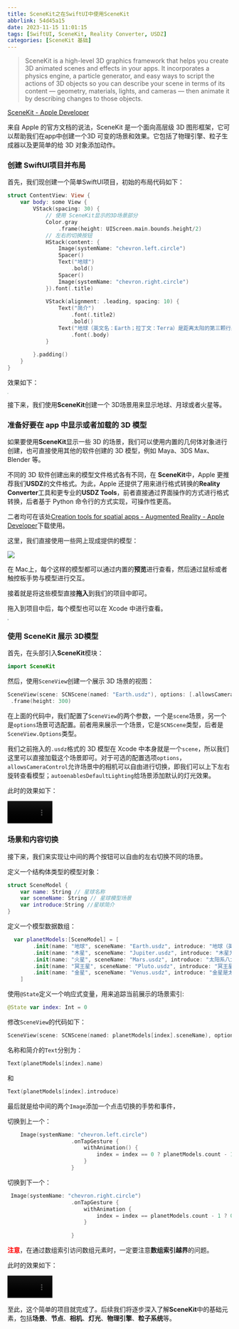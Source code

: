 ```yaml
---
title: SceneKit之在SwiftUI中使用SceneKit
abbrlink: 54d45a15
date: 2023-11-15 11:01:15
tags: [SwiftUI, SceneKit, Reality Converter, USDZ]
categories: [SceneKit 基础]
---
```


>SceneKit is a high-level 3D graphics framework that helps you create 3D animated scenes and effects in your apps. It incorporates a physics engine, a particle generator, and easy ways to script the actions of 3D objects so you can describe your scene in terms of its content — geometry, materials, lights, and cameras — then animate it by describing changes to those objects.

[SceneKit - Apple Developer](https://developer.apple.com/scenekit/)

来自 Apple 的官方文档的说法，SceneKit 是一个面向高层级 3D 图形框架，它可以帮助我们在app中创建一个3D 可变的场景和效果。它包括了物理引擎、粒子生成器以及更简单的给 3D 对象添加动作。

<!--more-->

### 创建 SwiftUI项目并布局

首先，我们现创建一个简单SwiftUI项目，初始的布局代码如下：

```swift
struct ContentView: View {
    var body: some View {
        VStack(spacing: 30) {
            // 使用 SceneKit显示的3D场景部分
            Color.gray
                .frame(height: UIScreen.main.bounds.height/2)
            // 左右的切换按钮
            HStack(content: {
                Image(systemName: "chevron.left.circle")
                Spacer()
                Text("地球")
                    .bold()
                Spacer()
                Image(systemName: "chevron.right.circle")
            }).font(.title)
            
            VStack(alignment: .leading, spacing: 10) {
                Text("简介")
                    .font(.title2)
                    .bold()
                Text("地球（英文名：Earth；拉丁文：Terra）是距离太阳的第三颗行星，也是人类已知的唯一孕育和支持生命的天体。地球的表面大约 29.2% 是由大陆和岛屿组成的陆地。剩余的 70.8% 被水覆盖，大部分被海洋、海湾和其他咸水体覆盖，也被湖泊、冰川、河流和其他淡水体覆盖着，尤其冰川覆盖最多,它们共同构成了水圈。")
                    .font(.body)
            }
            
        }.padding()
    }
}
```

效果如下：

<img src="https://swift-blogs.oss-cn-shanghai.aliyuncs.com/202311151159305.png" style="zoom:10%"/>

接下来，我们使用**SceneKit**创建一个 3D场景用来显示地球、月球或者火星等。

### 准备好要在 app 中显示或者加载的 3D 模型

如果要使用**SceneKit**显示一些 3D 的场景，我们可以使用内置的几何体对象进行创建，也可直接使用其他的软件创建的 3D 模型，例如 Maya、3DS Max、Blender 等。

不同的 3D 软件创建出来的模型文件格式各有不同，在 **SceneKit**中，Apple 更推荐我们**USDZ**的文件格式。为此，Apple 还提供了用来进行格式转换的**Reality Converter**工具和更专业的**USDZ Tools**，前者直接通过界面操作的方式进行格式转换，后者基于 Python 命令行的方式实现，可操作性更高。

二者均可在该处[Creation tools for spatial apps - Augmented Reality - Apple Developer](https://developer.apple.com/augmented-reality/tools/)下载使用。



这里，我们直接使用一些网上现成提供的模型：

<img src="https://swift-blogs.oss-cn-shanghai.aliyuncs.com/202311151214374.png"/>

在 Mac上，每个这样的模型都可以通过内置的**预览**进行查看，然后通过鼠标或者触控板手势与模型进行交互。

接着就是将这些模型直接**拖入**到我们的项目中即可。

拖入到项目中后，每个模型也可以在 Xcode 中进行查看。

<img src="https://swift-blogs.oss-cn-shanghai.aliyuncs.com/202311151217244.png" style="zoom:20%"/>

### 使用 SceneKit 展示 3D模型

首先，在头部引入**SceneKit**模块：

```swift
import SceneKit
```

然后，使用`SceneView`创建一个展示 3D 场景的视图：

```swift
SceneView(scene: SCNScene(named: "Earth.usdz"), options: [.allowsCameraControl, .autoenablesDefaultLighting])
 .frame(height: 300)
```

在上面的代码中，我们配置了`SceneView`的两个参数，一个是`scene`场景，另一个是`options`场景可选配置。前者用来展示一个场景，它是`SCNScene`类型，后者是`SceneView.Options`类型。

我们之前拖入的`.usdz`格式的 3D 模型在 Xcode 中本身就是一个`scene`，所以我们这里可以直接加载这个场景即可。对于可选的配置选项`options`，`allowsCameraControl`允许场景中的相机可以自由进行切换，即我们可以上下左右旋转查看模型；`autoenablesDefaultLighting`给场景添加默认的灯光效果。

此时的效果如下：

<video controls="controls" width="20%" src="https://swift-blogs.oss-cn-shanghai.aliyuncs.com/202311151414390.mp4"></video>

### 场景和内容切换

接下来，我们来实现让中间的两个按钮可以自由的左右切换不同的场景。

定义一个结构体类型的模型对象：

```swift
struct SceneModel {
    var name: String // 星球名称
    var sceneName: String // 星球模型场景
    var introduce:String //星球简介
}
```

定义一个模型数据数组：

```swift
  var planetModels:[SceneModel] = [
        .init(name: "地球", sceneName: "Earth.usdz", introduce: "地球（英文名：Earth；拉丁文：Terra）是距离太阳的第三颗行星，也是人类已知的唯一孕育和支持生命的天体。地球的表面大约 29.2% 是由大陆和岛屿组成的陆地。剩余的 70.8% 被水覆盖，大部分被海洋、海湾和其他咸水体覆盖，也被湖泊、冰川、河流和其他淡水体覆盖着，尤其冰川覆盖最多,它们共同构成了水圈。"),
        .init(name: "木星", sceneName: "Jupiter.usdz", introduce: "木星为太阳系最大的行星. 木星大到什麽程度呢? 做个比较，如果木星是个中空的球体，那麽其内部大约可以放入1300个地球，可见这颗行星有多巨大. 不过由於木星的密度较地球低，其质量仅为地球的317倍. 左边的图片为木星与地球依照比例呈现的图片。"),
        .init(name: "火星", sceneName: "Mars.usdz", introduce: "太阳系八大行星的第四颗行星，介於地球与小行星群之间，距离太阳约1.52AU，体积大小仅为地球的1/6，而重量为地球的1/10. 为类地行星中距离太阳最远的. 火星古代又被称为荧惑，而英文Mars的意义为战神的意思."),
        .init(name: "冥王星", sceneName: "Pluto.usdz", introduce: "冥王星是太阳系中最後一个较大的行星 ，2006年以前与其他的八大行星并称九大行星，但2006年的天文大会已经将他降级成矮行星。"),
        .init(name: "金星", sceneName: "Venus.usdz", introduce: "金星是太阳系八大行星的第二颗行星，距离太阳约0.72天文单位，轨道在水星与地球之间。金星的一天相当於地球的２３０天，磁场强度只有地球的 10 万分之一左右。此外金星的自转方向与地球以及其他行星的自转方向相反，十分奇特。")
    ]
```

使用`@State`定义一个响应式变量，用来追踪当前展示的场景索引:

```swift
@State var index: Int = 0 
```

修改`SceneView`的代码如下：

```swift
SceneView(scene: SCNScene(named: planetModels[index].sceneName), options: [.allowsCameraControl, .autoenablesDefaultLighting])
```

名称和简介的`Text`分别为：

```swift
Text(planetModels[index].name)
```

和

```swift
Text(planetModels[index].introduce)
```

最后就是给中间的两个`Image`添加一个点击切换的手势和事件，

切换到上一个：

```swift
    Image(systemName: "chevron.left.circle")
                    .onTapGesture {
                        withAnimation() {
                            index = index == 0 ? planetModels.count - 1 : index - 1
                        }
                    }
```

切换到下一个：

```swift
 Image(systemName: "chevron.right.circle")
                    .onTapGesture {
                        withAnimation {
                            index = index == planetModels.count - 1 ? 0 : index + 1
                        }
                        
                    }
```

<span style="color:red">**注意**</span>，在通过数组索引访问数组元素时，一定要注意**数组索引越界**的问题。

此时的效果如下：

<video controls="controls" width="20%" src="https://swift-blogs.oss-cn-shanghai.aliyuncs.com/202311151447381.mp4"> </video>

至此，这个简单的项目就完成了。后续我们将逐步深入了解**SceneKit**中的基础元素，包括**场景**、**节点**、**相机**、**灯光**、**物理引擎**、**粒子系统**等。


